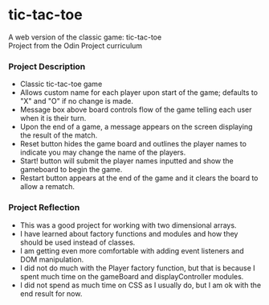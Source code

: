 # tic-tac-toe
A web version of the classic game: tic-tac-toe
<br>
Project from the Odin Project curriculum

### Project Description
* Classic tic-tac-toe game
* Allows custom name for each player upon start of the game; defaults to "X" and "O" if no change is made.
* Message box above board controls flow of the game telling each user when it is their turn.
* Upon the end of a game, a message appears on the screen displaying the result of the match.
* Reset button hides the game board and outlines the player names to indicate you may change the name of the players.
* Start! button will submit the player names inputted and show the gameboard to begin the game.
* Restart button appears at the end of the game and it clears the board to allow a rematch.
    
### Project Reflection
* This was a good project for working with two dimensional arrays.
* I have learned about factory functions and modules and how they should be used instead of classes.
* I am getting even more comfortable with adding event listeners and DOM manipulation.
* I did not do much with the Player factory function, but that is because I spent much time on the gameBoard and displayController modules.
* I did not spend as much time on CSS as I usually do, but I am ok with the end result for now.

